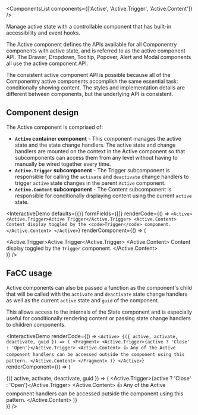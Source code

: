 <ComponentsList components={['Active', 'Active.Trigger', 'Active.Content']} />

Manage active state with a controllable component that has built-in
accessibility and event hooks.

The Active component defines the APIs available for all Componentry components
with active state, and is referred to as the active component API. The Drawer,
Dropdown, Tooltip, Popover, Alert and Modal components all use the active
component API.

The consistent active component API is possible because all of the Componentry
active components accomplish the same essential task: conditionally showing
content. The styles and implementation details are different between components,
but the underlying API is consistent.

## Component design

The Active component is comprised of:

* **`Active` container component** - This component manages the active state and
  the state change handlers. The active state and change handlers are mounted on
  the context in the Active component so that subcomponents can access them
  from any level without having to manually be wired together every time.
* **`Active.Trigger` subcomponent** - The Trigger subcomponent is responsible
  for calling the `activate` and `deactivate` change handlers to trigger
  `active` state changes in the parent `Active` component.
* **`Active.Content` subcomponent** - The Content subcomponent is responsible
  for conditionally displaying content using the current `active` state.

<InteractiveDemo
  defaults={{}}
  formFields={[]}
  renderCode={() => `<Active>
  <Active.Trigger>Active Trigger</Active.Trigger>
  <Active.Content>
    Content display toggled by the <code>Trigger</code> component.
  </Active.Content>
</Active>`}
  renderComponent={() => (
    <div className="w-100">
      <Active>
        <Active.Trigger>Active Trigger</Active.Trigger>
        <Active.Content>
          Content display toggled by the <code>Trigger</code> component.
        </Active.Content>
      </Active>
    </div>
  )}
/>

## FaCC usage

Active components can also be passed a function as the component's child
that will be called with the `activate` and `deactivate` state change handlers
as well as the current `active` state and `guid` of the component.

This allows access to the internals of the State component and is especially
useful for conditionally rendering content or passing state change handlers to
children components.

<InteractiveDemo
  renderCode={() => `<Active>
  {({ active, activate, deactivate, guid }) => (
    <Fragment>
      <Active.Trigger>{active ? 'Close' : 'Open'}</Active.Trigger>
      <Active.Content>
        👍 Any of the Active component handlers can be accessed outside
        the component using this pattern.
      </Active.Content>
    </Fragment>
  )}
</Active>`}
  renderComponent={() => (
    <div className="w-100">
      <Active>
        {({ active, activate, deactivate, guid }) => (
          <Fragment>
            <Active.Trigger>{active ? 'Close' : 'Open'}</Active.Trigger>
            <Active.Content>
              👍 Any of the Active component handlers can be accessed outside
              the component using this pattern.
            </Active.Content>
          </Fragment>
        )}
      </Active>
    </div>
  )}
/>

<PropsTabs activeComponent />
